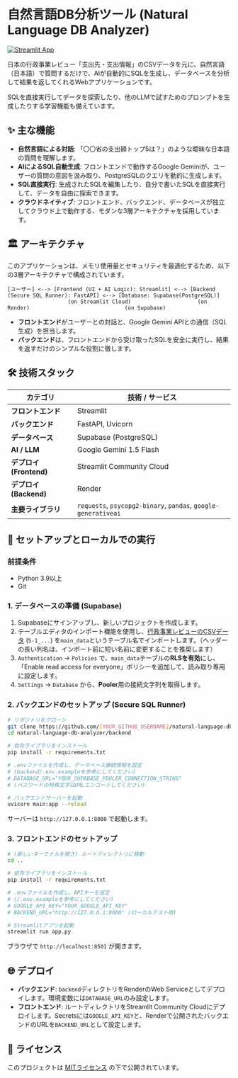 # 自然言語DB分析ツール (Natural Language DB Analyzer)

[![Streamlit App](https://static.streamlit.io/badges/streamlit_badge_black_white.svg)](https://natural-language-db-analyzer-20250816-2217.streamlit.app/)

日本の行政事業レビュー「支出先・支出情報」のCSVデータを元に、自然言語（日本語）で質問するだけで、AIが自動的にSQLを生成し、データベースを分析して結果を返してくれるWebアプリケーションです。

SQLを直接実行してデータを探索したり、他のLLMで試すためのプロンプトを生成したりする学習機能も備えています。

## ✨ 主な機能

- **自然言語による対話**: 「〇〇省の支出額トップ5は？」のような曖昧な日本語の質問を理解します。
- **AIによるSQL自動生成**: フロントエンドで動作するGoogle Geminiが、ユーザーの質問の意図を汲み取り、PostgreSQLのクエリを動的に生成します。
- **SQL直接実行**: 生成されたSQLを編集したり、自分で書いたSQLを直接実行して、データを自由に探索できます。
- **クラウドネイティブ**: フロントエンド、バックエンド、データベースが独立してクラウド上で動作する、モダンな3層アーキテクチャを採用しています。

## 🏛️ アーキテクチャ

このアプリケーションは、メモリ使用量とセキュリティを最適化するため、以下の3層アーキテクチャで構成されています。

```
[ユーザー] <--> [Frontend (UI + AI Logic): Streamlit] <--> [Backend (Secure SQL Runner): FastAPI] <--> [Database: Supabase(PostgreSQL)]
                   (on Streamlit Cloud)                     (on Render)                              (on Supabase)
```

- **フロントエンド**がユーザーとの対話と、Google Gemini APIとの通信（SQL生成）を担当します。
- **バックエンド**は、フロントエンドから受け取ったSQLを安全に実行し、結果を返すだけのシンプルな役割に徹します。

## 🛠️ 技術スタック

| カテゴリ          | 技術 / サービス                               |
| ----------------- | ----------------------------------------------- |
| **フロントエンド**  | Streamlit                                       |
| **バックエンド**    | FastAPI, Uvicorn                                |
| **データベース**    | Supabase (PostgreSQL)                           |
| **AI / LLM**      | Google Gemini 1.5 Flash                         |
| **デプロイ (Frontend)** | Streamlit Community Cloud                     |
| **デプロイ (Backend)**  | Render                                          |
| **主要ライブラリ**    | `requests`, `psycopg2-binary`, `pandas`, `google-generativeai` |


## 🚀 セットアップとローカルでの実行

### 前提条件
- Python 3.9以上
- Git

### 1. データベースの準備 (Supabase)
1. Supabaseにサインアップし、新しいプロジェクトを作成します。
2. テーブルエディタのインポート機能を使用し、[行政事業レビューのCSVデータ](https://rssystem.go.jp/download-csv) (`5-1_...`) を`main_data`というテーブル名でインポートします。（ヘッダーの長い列名は、インポート前に短い名前に変更することを推奨します）
3. `Authentication` -> `Policies` で、`main_data`テーブルの**RLSを有効**にし、「Enable read access for everyone」ポリシーを追加して、読み取り専用に設定します。
4. `Settings` -> `Database` から、**Pooler**用の接続文字列を取得します。

### 2. バックエンドのセットアップ (Secure SQL Runner)
```bash
# リポジトリをクローン
git clone https://github.com/[YOUR_GITHUB_USERNAME]/natural-language-db-analyzer.git
cd natural-language-db-analyzer/backend

# 依存ライブラリをインストール
pip install -r requirements.txt

# .envファイルを作成し、データベース接続情報を設定
# (backend/.env.exampleを参考にしてください)
# DATABASE_URL="YOUR_SUPABASE_POOLER_CONNECTION_STRING" 
# (パスワードの特殊文字はURLエンコードしてください)

# バックエンドサーバーを起動
uvicorn main:app --reload
```
サーバーは `http://127.0.0.1:8000` で起動します。

### 3. フロントエンドのセットアップ
```bash
# (新しいターミナルを開き) ルートディレクトリに移動
cd .. 

# 依存ライブラリをインストール
pip install -r requirements.txt

# .envファイルを作成し、APIキーを設定
# (/.env.exampleを参考にしてください)
# GOOGLE_API_KEY="YOUR_GOOGLE_API_KEY"
# BACKEND_URL="http://127.0.0.1:8000" (ローカルテスト用)

# Streamlitアプリを起動
streamlit run app.py
```
ブラウザで `http://localhost:8501` が開きます。

## 🌐 デプロイ

- **バックエンド**: `backend`ディレクトリをRenderのWeb Serviceとしてデプロイします。環境変数には`DATABASE_URL`のみ設定します。
- **フロントエンド**: ルートディレクトリをStreamlit Community Cloudにデプロイします。Secretsには`GOOGLE_API_KEY`と、Renderで公開されたバックエンドのURLを`BACKEND_URL`として設定します。

## 📄 ライセンス
このプロジェクトは [MITライセンス](LICENSE) の下で公開されています。
